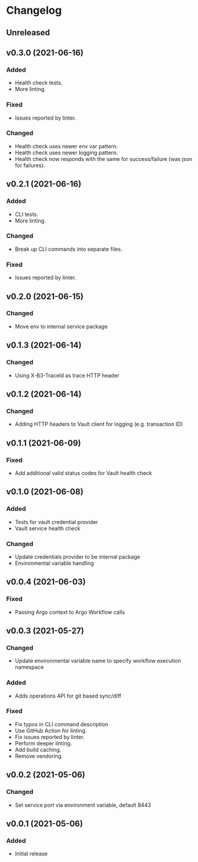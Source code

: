 # Changelog

## Unreleased

## v0.3.0 (2021-06-16)
### Added
* Health check tests.
* More linting.

### Fixed
* Issues reported by linter.

### Changed
* Health check uses newer env var pattern.
* Health check uses newer logging pattern.
* Health check now responds with the same for success/failure (was json for
  failures).

## v0.2.1 (2021-06-16)
### Added
* CLI tests.
* More linting.

### Changed
* Break up CLI commands into separate files.

### Fixed
* Issues reported by linter.

## v0.2.0 (2021-06-15)
### Changed
* Move env to internal service package

## v0.1.3 (2021-06-14)
### Changed
* Using X-B3-TraceId as trace HTTP header

## v0.1.2 (2021-06-14)
### Changed
* Adding HTTP headers to Vault client for logging (e.g. transaction ID)

## v0.1.1 (2021-06-09)
### Fixed
* Add additional valid status codes for Vault health check

## v0.1.0 (2021-06-08)
### Added
* Tests for vault credential provider
* Vault service health check

### Changed
* Update credentials provider to be internal package
* Environmental variable handling

## v0.0.4 (2021-06-03)
### Fixed
* Passing Argo context to Argo Workflow calls

## v0.0.3 (2021-05-27)
### Changed
* Update environmental variable name to specify workflow execution namespace

### Added
* Adds operations API for git based sync/diff

### Fixed
* Fix typos in CLI command description
* Use GitHub Action for linting.
* Fix issues reported by linter.
* Perform deeper linting.
* Add build caching.
* Remove vendoring.

## v0.0.2 (2021-05-06)
### Changed
* Set service port via environment variable, default 8443

## v0.0.1 (2021-05-06)
### Added
* Initial release
